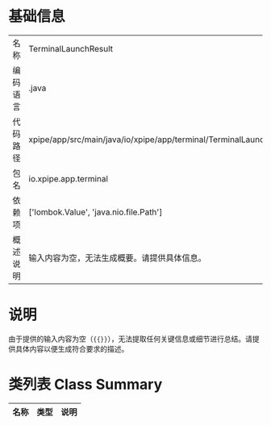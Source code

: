 # 基础信息

|      |      |
|------|------|
| 名称 | TerminalLaunchResult |
| 编码语言 | .java |
| 代码路径 | xpipe/app/src/main/java/io/xpipe/app/terminal/TerminalLaunchResult.java |
| 包名 | io.xpipe.app.terminal |
| 依赖项 | ['lombok.Value', 'java.nio.file.Path'] |
| 概述说明 | 输入内容为空，无法生成概要。请提供具体信息。 |

# 说明

由于提供的输入内容为空（`{{}}`），无法提取任何关键信息或细节进行总结。请提供具体内容以便生成符合要求的描述。

# 类列表 Class Summary

| 名称   | 类型  | 说明 |
|-------|------|-------------|




